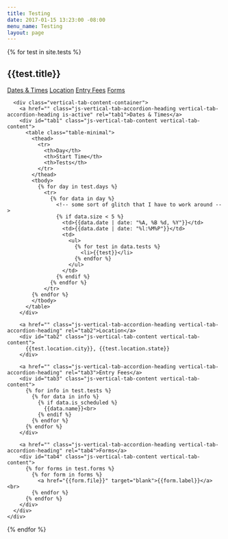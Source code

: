 ```yaml
---
title: Testing
date: 2017-01-15 13:23:00 -08:00
menu_name: Testing
layout: page
---
```


{% for test in site.tests %}
  <div class="row row-1">
    <h2>{{test.title}}</h2>
    <div class="vertical-tabs-container">
      <div class="vertical-tabs">
        <a href="javascript:void(0)" class="js-vertical-tab vertical-tab is-active" rel="tab1">Dates & Times</a>
        <a href="javascript:void(0)" class="js-vertical-tab vertical-tab" rel="tab2">Location</a>
        <a href="javascript:void(0)" class="js-vertical-tab vertical-tab" rel="tab3">Entry Fees</a>
        <a href="javascript:void(0)" class="js-vertical-tab vertical-tab" rel="tab4">Forms</a>
      </div>

      <div class="vertical-tab-content-container">
        <a href="" class="js-vertical-tab-accordion-heading vertical-tab-accordion-heading is-active" rel="tab1">Dates & Times</a>
        <div id="tab1" class="js-vertical-tab-content vertical-tab-content">
          <table class="table-minimal">
            <thead>
              <tr>
                <th>Day</th>
                <th>Start Time</th>
                <th>Tests</th>
              </tr>
            </thead>
            <tbody>
              {% for day in test.days %}
                <tr>
                  {% for data in day %}
                    <!-- some sort of glitch that I have to work around -->
                    {% if data.size < 5 %}
                      <td>{{data.date | date: "%A, %B %d, %Y"}}</td>
                      <td>{{data.date | date: "%l:%M%P"}}</td>
                      <td>
                        <ul>
                          {% for test in data.tests %}
                            <li>{{test}}</li>
                          {% endfor %}
                        </ul>
                      </td>
                    {% endif %}
                  {% endfor %}
                </tr>
            {% endfor %}
            </tbody>
          </table>
        </div>

        <a href="" class="js-vertical-tab-accordion-heading vertical-tab-accordion-heading" rel="tab2">Location</a>
        <div id="tab2" class="js-vertical-tab-content vertical-tab-content">
          {{test.location.city}}, {{test.location.state}}
        </div>

        <a href="" class="js-vertical-tab-accordion-heading vertical-tab-accordion-heading" rel="tab3">Entry Fees</a>
        <div id="tab3" class="js-vertical-tab-content vertical-tab-content">
          {% for info in test.tests %}
            {% for data in info %}
              {% if data.is_scheduled %}
                {{data.name}}<br>
              {% endif %}
            {% endfor %}
          {% endfor %}
        </div>

        <a href="" class="js-vertical-tab-accordion-heading vertical-tab-accordion-heading" rel="tab4">Forms</a>
        <div id="tab4" class="js-vertical-tab-content vertical-tab-content">
          {% for forms in test.forms %}
            {% for form in forms %}
              <a href="{{form.file}}" target="blank">{{form.label}}</a><br>
            {% endfor %}
          {% endfor %}
        </div>
      </div>
    </div>
  </div>
{% endfor %}
<script src="/javascript/vertical_tabs.js"></script>
